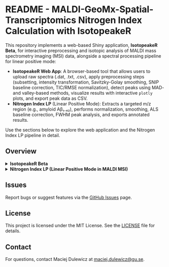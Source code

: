 # README - MALDI-GeoMx-Spatial-Transcriptomics Nitrogen Index Calculation with IsotopeakeR

This repository implements a web-based Shiny application, **IsotopeakeR Beta**, for interactive preprocessing and isotopic analysis of MALDI mass spectrometry imaging (MSI) data, alongside a spectral processing pipeline for linear positive mode:

- **IsotopeakeR Web App**: A browser-based tool that allows users to upload raw spectra (.dat, .txt, .csv), apply preprocessing steps (subsetting, intensity transformation, Savitzky-Golay smoothing, SNIP baseline correction, TIC/RMSE normalization), detect peaks using MAD- and valley-based methods, visualize results with interactive `plotly` plots, and export peak data as CSV.
- **Nitrogen Index LP** (Linear Positive Mode): Extracts a targeted m/z region (e.g., amyloid Aβ₁₋₄₂), performs normalization, smoothing, ALS baseline correction, FWHM peak analysis, and exports annotated results.

Use the sections below to explore the web application and the Nitrogen Index LP pipeline in detail.

## Overview

<details>
  
<summary><strong> IsotopeakeR Beta </strong></summary>

---

**IsotopeakeR Beta** is a Shiny web application designed for preprocessing and isotopic analysis of MALDI MSI data. It supports `.dat`, `.txt`, and `.csv` file formats, offering tools for spectral preprocessing, peak detection, interactive visualization, and data export. Deployed on a web server (e.g., Shiny Server or shinyapps.io), it provides a user-friendly interface accessible via a browser, eliminating the need for local R installation.

**Author**: Maciej Dulewicz (maciej.dulewicz@gu.se)

## Features

- **Preprocessing**: Subset m/z ranges, apply sqrt/log intensity transformation, Savitzky-Golay smoothing, SNIP baseline correction, and TIC/RMSE normalization.
- **Peak Detection**: Identify peaks within a specified m/z range using MAD-based filtering with customizable SNR, window size, and minimum distance.
- **Visualization**: Interactive `plotly` plots for raw and processed spectra, with annotated peaks and integration boundaries.
- **Export**: Download peak data as CSV for further analysis.
- **Web Access**: Hosted on a server for browser-based usage, supporting file uploads up to 100 MB.

## Installation and Deployment

1. Access the app via the provided URL (e.g., https://maciejdulewiczgu.shinyapps.io/IsotopeakeR_Beta/).

## Usage Guide: IsotopeakeR Web Application

### Table of Contents
1. [Accessing the Web Application](#accessing-the-web-application)
2. [Preprocessing Panel Overview](#preprocessing-panel-overview)
3. [Uploading Spectra Files](#uploading-spectra-files)
4. [Configuring Preprocessing Options](#configuring-preprocessing-options)
5. [Processing Spectra](#processing-spectra)
6. [PeaksCatcher Panel Overview](#peakscatcher-panel-overview)
7. [Peak Detection Settings](#peak-detection-settings)
8. [Detecting and Analyzing Peaks](#detecting-and-analyzing-peaks)
9. [Visualizing Results](#visualizing-results)
10. [Exporting Peak Data](#exporting-peak-data)

#### Accessing the Web Application
- Open the app URL (e.g., https://maciejdulewiczgu.shinyapps.io/IsotopeakeR_Beta/) in a browser (Chrome, Firefox, Edge).
- No local R installation required; ensure a stable internet connection.
- The interface loads with a sandstone theme, titled "IsotopeakeR Beta – Preprocessing & Isotopic Analysis."

#### Preprocessing Panel Overview
- **Purpose**: Upload, preprocess, and visualize raw mass spectrometry data from https://maciejdulewiczgu.shinyapps.io/MALDI_GEOMX_VOLCANO/.
- **Components**:
  - **Sidebar**: File upload controls, preprocessing settings, and action buttons.
  - **Main Panel**: Interactive `plotly` spectrum preview and processing log.
- **Navigation**: Switch between spectra using "Previous," "Next," or the "Select RAW Spectrum" dropdown.

#### Uploading Spectra Files
- **Formats**: `.dat`, `.txt` (space-separated), or `.csv` with m/z and intensity columns.
- **Steps**:
  1. Click "Select raw spectra files" in the sidebar.
  2. Upload files (total size ≤ 100 MB).
  3. Click "Load files"; a pop-up confirms the number of files loaded.
  4. Clear uploaded spectra with "Clear spectra."
- **Result**: Spectra names appear in the dropdown for selection.

#### Configuring Preprocessing Options
- **Subset m/z Range**:
  - Enable "Process m/z sub-range?" to restrict processing.
  - Set `m/z min` (default: 3500) and `m/z max` (default: 5500).
- **Intensity Transformation**:
  - Check "Transform Intensity?"; select `sqrt` (default), `log`, or `none`.
- **Smoothing (Savitzky-Golay)**:
  - Enable "Smooth (Savitzky-Golay)?".
  - Set `Polynomial order` (default: 3) and `Window size` (default: 11, must exceed polynomial order).
- **Baseline Correction (SNIP)**:
  - Enable "Baseline Correction (SNIP)?".
  - Set `SNIP Iterations` (default: 100).
- **Normalization**:
  - Select `none` (default), `TIC` (Total Ion Current), or `RMSE` (Root Mean Square Error).

#### Processing Spectra
- **Single Spectrum**:
  1. Select a spectrum from the dropdown.
  2. Configure preprocessing options.
  3. Click "Process & Save (One)"; a pop-up shows the processed spectrum’s name (e.g., `original_proc_HHMMSS`).
- **All Spectra**:
  1. Set preprocessing options.
  2. Click "Process ALL & Save"; a pop-up confirms the number of processed spectra.
- **Reset**: Clear processed data with "Reset Processed Results."
- **Preview**: The `plotly` plot updates dynamically to reflect preprocessing settings.

#### PeaksCatcher Panel Overview
- **Purpose**: Detect and analyze peaks in processed spectra within a specified m/z range.
- **Components**:
  - **Sidebar**: Spectra selection, peak detection parameters, and export button.
  - **Main Panel**: Interactive `plotly` plot, peak summary table, spectra details, and statistical summary.
- **Access**: Navigate to the "PeaksCatcher" tab after processing spectra.

#### Peak Detection Settings
- **Spectra Selection**: Select one or more processed spectra (multiple selections enabled).
- **Search Range**:
  - Set `m/z Start` (default: 4500) and `m/z End` (default: 4600).
  - Optionally set `Manual Baseline` (default: 0) to subtract a constant intensity.
- **Peak Detection Parameters**:
  - `SNR` (default: 2): Signal-to-noise ratio threshold.
  - `Half window size` (default: 20): Window for local maxima detection.
  - `Min Distance (m/z)` (default: 0.8): Minimum m/z separation between peaks.
  - `Max peaks` (default: 5): Maximum number of peaks to detect per spectrum.

#### Detecting and Analyzing Peaks
- **Action**: Click "Detect Peaks" to analyze selected spectra.
- **Process**:
  1. Subset spectra to the specified m/z range.
  2. Apply manual baseline subtraction.
  3. Detect peaks using MAD-based filtering (`my_detect_peaks()`).
  4. Identify peak boundaries with valley-based method (`find_bounds_valley()`).
  5. Compute metrics (AUC, centroid, FWHM) using `calc_auc()` and `calc_peak_params()`.
- **Output**:
  - **Peak Summary Table**: Peak details (spectrum, m/z, intensity, AUC, centroid, FWHM).
  - **Spectra Summary Table**: Number of peaks detected per spectrum.
  - **Stats Table**: Average and median m/z per spectrum.

#### Visualizing Results
- **Plot**:
  - Interactive `plotly` plot displays spectra in the m/z range.
  - Peaks marked with red dots, labeled with peak number and m/z.
  - Green dotted lines show peak integration boundaries.
  - Search range shaded in light blue.
- **Interactivity**: Hover for peak details; zoom/pan with `plotly` controls.

#### Exporting Peak Data
- **Action**: Click "Export Peak Data (CSV)" to download peak summary.
- **Output**: `.csv` file (e.g., `peak_data_YYYY-MM-DD.csv`) with spectrum name, peak number, m/z, intensity, range, AUC, centroid, and FWHM.
- **Use Case**: Import into Excel or R for further analysis.

---

</details>

<details>
<summary><strong>Nitrogen Index LP (Linear Positive Mode in MALDI MSI)</strong></summary>

### Table of Contents
1. [Creation of Raw Mass Spectra](#step-1-creation-of-raw-mass-spectra)
2. [Intensity Normalization](#step-2-intensity-normalization)
3. [Spectral Smoothing](#step-3-spectral-smoothing)
4. [Baseline Correction](#step-4-baseline-correction)
5. [Data Saving](#step-5-data-saving)
6. [Peak Analysis](#step-6-peak-analysis)
7. [Visualization](#step-7-visualization)
8. [Data Aggregation & Annotation](#step-8-data-aggregation--annotation)
9. [Sorting & Final Preparation](#step-9-sorting--final-preparation)
10. [Export of Results](#step-10-export-of-results)

#### Step 1: Creation of Raw Mass Spectra
Raw mass spectra are generated by reading input files and extracting the signal around a targeted m/z value (e.g., amyloid Aβ₁₋₄₂) with a ±25 m/z tolerance window.

#### Step 2: Intensity Normalization
Spectra are scaled to percentage of maximum intensity (100% normalization) to ensure comparability across acquisitions.

#### Step 3: Spectral Smoothing
Apply **Savitzky-Golay filter** with:
- Polynomial order.
- Window size.
This reduces noise while preserving peak shapes.

#### Step 4: Baseline Correction
Use **Asymmetric Least Squares (ALS)** with:
- Smoothing parameter (λ).
- Asymmetry parameter (p).
- Maximum iterations.
Removes baseline drift for accurate peak quantification.

#### Step 5: Data Saving
Serialize baseline-corrected spectra to `.rds` files for efficient downstream analysis.

#### Step 6: Peak Analysis
Perform automatic peak analysis to extract:
- **Full Width at Half Maximum (FWHM)**: Measures peak broadness.
Additional metrics can be included as needed.

#### Step 7: Visualization
Plot results in a grid layout for side-by-side comparison of peak shapes and heights across samples.

#### Step 8: Data Aggregation & Annotation
Concatenate peak tables into a single data frame, parsing file identifiers for metadata (e.g., model type, ROI).

#### Step 9: Sorting & Final Preparation
Sort the dataset by numeric ROI identifier for biologically/spatially meaningful organization.

#### Step 10: Export of Results
Export the annotated dataset to an **Excel spreadsheet** for downstream analysis and sharing.

</details>

## Issues
Report bugs or suggest features via the [GitHub Issues](https://github.com/yourusername/isotopeaker/issues) page.

## License
This project is licensed under the MIT License. See the [LICENSE](LICENSE) file for details.

## Contact
For questions, contact Maciej Dulewicz at maciej.dulewicz@gu.se.
